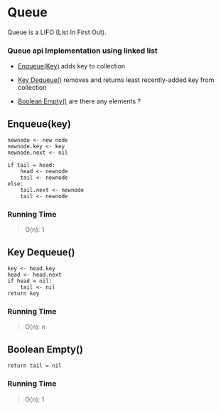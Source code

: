 # Queue

Queue is a LIFO (List In First Out).

### Queue api Implementation using linked list  

- [Enqueue(Key)](#enqueuekey)
adds key to collection 

- [Key Dequeue()](#key-dequeue)
removes and returns least recently-added key from collection

- [Boolean Empty()](#boolean-empty)
are there any elements ?


## Enqueue(key)
```
newnode <- new node
newnode.key <- key
newnode.next <- nil

if tail = head:
	head <- newnode 
	tail <- newnode
else:
	tail.next <- newnode
	tail <- newnode
```

### Running Time

> O(n): 1


## Key Dequeue()
```
key <- head.key
head <- head.next
if head = nil:
	tail <- nil
return key
```

### Running Time
> O(n): n


## Boolean Empty()
```
return tail = nil
```

### Running Time
> O(n): 1

